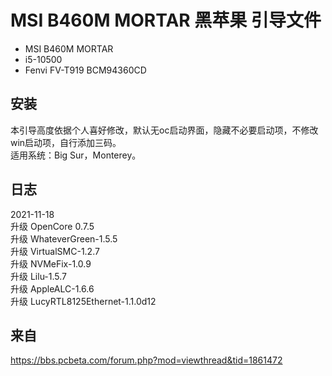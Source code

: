 # MSI B460M MORTAR 黑苹果 引导文件

 - MSI B460M MORTAR
 - i5-10500
 - Fenvi FV-T919 BCM94360CD

## 安装
本引导高度依据个人喜好修改，默认无oc启动界面，隐藏不必要启动项，不修改win启动项，自行添加三码。     
适用系统：Big Sur，Monterey。  
## 日志
2021-11-18    
升级 OpenCore 0.7.5    
升级 WhateverGreen-1.5.5    
升级 VirtualSMC-1.2.7    
升级 NVMeFix-1.0.9    
升级 Lilu-1.5.7    
升级 AppleALC-1.6.6    
升级 LucyRTL8125Ethernet-1.1.0d12    

## 来自
https://bbs.pcbeta.com/forum.php?mod=viewthread&tid=1861472
